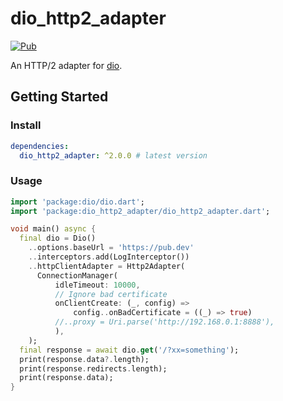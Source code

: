# dio_http2_adapter

[![Pub](https://img.shields.io/pub/v/dio_http2_adapter.svg)](https://pub.dev/packages/dio_http2_adapter)

An HTTP/2 adapter for [dio](https://github.com/cfug/dio).

## Getting Started

### Install

```yaml
dependencies:
  dio_http2_adapter: ^2.0.0 # latest version
```

### Usage

```dart
import 'package:dio/dio.dart';
import 'package:dio_http2_adapter/dio_http2_adapter.dart';

void main() async {
  final dio = Dio()
    ..options.baseUrl = 'https://pub.dev'
    ..interceptors.add(LogInterceptor())
    ..httpClientAdapter = Http2Adapter(
      ConnectionManager(
          idleTimeout: 10000,
          // Ignore bad certificate
          onClientCreate: (_, config) =>
              config..onBadCertificate = ((_) => true)
          //..proxy = Uri.parse('http://192.168.0.1:8888'),
          ),
    );
  final response = await dio.get('/?xx=something');
  print(response.data?.length);
  print(response.redirects.length);
  print(response.data);
}
```
